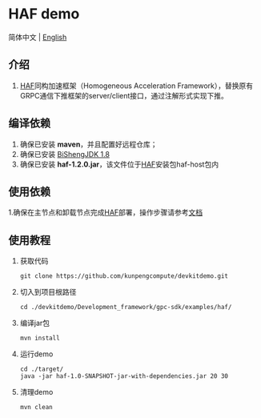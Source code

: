 # **HAF demo**

简体中文 | [English](README_en.md)

## 介绍

1. [HAF](https://kunpeng-repo.obs.cn-north-4.myhuaweicloud.com/Kunpeng%20BoostKit/Kunpeng%20BoostKit%2022.0.RC3/BoostKit-haf_1.2.0.zip)同构加速框架（Homogeneous Acceleration Framework），替换原有GRPC通信下推框架的server/client接口，通过注解形式实现下推。

## 编译依赖

1. 确保已安装 **maven**，并且配置好远程仓库；
2. 确保已安装 [BiShengJDK 1.8](https://mirror.iscas.ac.cn/kunpeng/archive/compiler/bisheng_jdk/bisheng-jdk-8u262-linux-aarch64.tar.gz)
3. 确保已安装 **haf-1.2.0.jar**，该文件位于[HAF](https://kunpeng-repo.obs.cn-north-4.myhuaweicloud.com/Kunpeng%20BoostKit/Kunpeng%20BoostKit%2022.0.RC3/BoostKit-haf_1.2.0.zip)安装包haf-host包内

## 使用依赖
1.确保在主节点和卸载节点完成[HAF](https://kunpeng-repo.obs.cn-north-4.myhuaweicloud.com/Kunpeng%20BoostKit/Kunpeng%20BoostKit%2022.0.RC3/BoostKit-haf_1.2.0.zip)部署，操作步骤请参考[文档](https://www.hikunpeng.com/document/detail/zh/kunpengbds/appAccelFeatures/sqlqueryaccelf/kunpengomnidata_20_0018.html)

## 使用教程

1. 获取代码

   ```shell
   git clone https://github.com/kunpengcompute/devkitdemo.git
   ```

2. 切入到项目根路径

   ```shell
   cd ./devkitdemo/Development_framework/gpc-sdk/examples/haf/
   ```

3. 编译jar包

   ```shell
   mvn install
   ```

4. 运行demo

   ```shell
   cd ./target/
   java -jar haf-1.0-SNAPSHOT-jar-with-dependencies.jar 20 30
   ```

5. 清理demo

   ```shell
   mvn clean
   ```